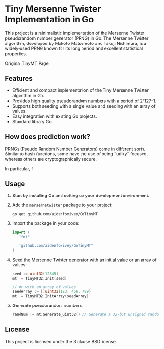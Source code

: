 # Tiny Mersenne Twister Implementation in Go

This project is a minimalistic implementation of the Mersenne Twister
pseudorandom number generator (PRNG) in Go. The Mersenne Twister algorithm,
developed by Makoto Matsumoto and Takuji Nishimura, is a widely-used PRNG known
for its long period and excellent statistical properties.

[Original TinyMT Page](http://www.math.sci.hiroshima-u.ac.jp/m-mat/MT/TINYMT/)

## Features

- Efficient and compact implementation of the Tiny Mersenne Twister algorithm in Go.
- Provides high-quality pseudorandom numbers with a period of 2^127-1.
- Supports both seeding with a single value and seeding with an array of values.
- Easy integration with existing Go projects.
- Standard library Go.

## How does prediction work?

PRNGs (Pseudo Random Number Generators) come in different sorts. Similar to hash
functions, some have the use of being "utility" focused, whereas others are
cryptographically secure.

In particular, f

## Usage

1. Start by installing Go and setting up your development environment.

2. Add the `mersennetwister` package to your project:

   ```bash
   go get github.com/aidenfoxivey/GoTinyMT
   ```

3. Import the package in your code:

   ```go
   import (
      "fmt"

      "github.com/aidenfoxivey/GoTinyMT"
   )
   ```

4. Seed the Mersenne Twister generator with an initial value or an array of values:

   ```go
   seed := uint32(12345)
   mt := TinyMT32.Init(seed)

   // Or with an array of values
   seedArray := []uint32{123, 456, 789}
   mt := TinyMT32.InitArray(seedArray)
   ```

5. Generate pseudorandom numbers:

   ```go
   randNum := mt.Generate_uint32() // Generate a 32-bit unsigned random number
   ```

## License

This project is licensed under the 3 clause BSD license.
